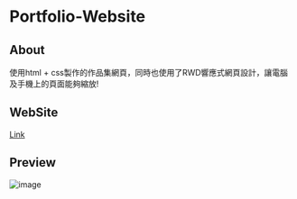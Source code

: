 # Portfolio-Website
## About
使用html + css製作的作品集網頁，同時也使用了RWD響應式網頁設計，讓電腦及手機上的頁面能夠縮放!  

## WebSite
[Link](https://suuportfolio.netlify.app)  

## Preview
![image](https://github.com/suu0319/Portfolio-Website/assets/59763965/c796dc18-5d8b-42a7-b5b5-389ef6083044)
